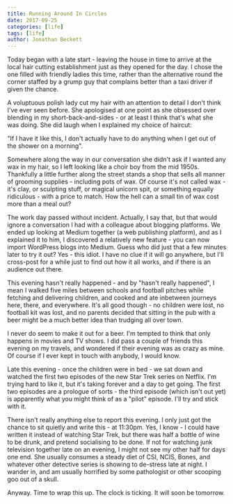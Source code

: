 ```yaml
---
title: Running Around In Circles
date: 2017-09-25
categories: [life]
tags: [life]
author: Jonathan Beckett
---
```


Today began with a late start - leaving the house in time to arrive at the local hair cutting establishment just as they opened for the day. I chose the one filled with friendly ladies this time, rather than the alternative round the corner staffed by a grump guy that complains better than a taxi driver if given the chance.

A voluptuous polish lady cut my hair with an attention to detail I don't think I've ever seen before. She apologised at one point as she obsessed over blending in my short-back-and-sides - or at least I think that's what she was doing. She did laugh when I explained my choice of haircut:

"If I have it like this, I don't actually have to do anything when I get out of the shower on a morning".

Somewhere along the way in our conversation she didn't ask if I wanted any wax in my hair, so I left looking like a choir boy from the mid 1950s. Thankfully a little further along the street stands a shop that sells all manner of grooming supplies - including pots of wax. Of course it's not called wax - it's clay, or sculpting stuff, or magical unicorn spit, or something equally ridiculous - with a price to match. How the hell can a small tin of wax cost more than a meal out?

The work day passed without incident. Actually, I say that, but that would ignore a conversation I had with a colleague about blogging platforms. We ended up looking at Medium together (a web publishing platform), and as I explained it to him, I discovered a relatively new feature - you can now import WordPress blogs into Medium. Guess who did just that a few minutes later to try it out? Yes - this idiot. I have no clue if it will go anywhere, but I'll cross-post for a while just to find out how it all works, and if there is an audience out there.

This evening hasn't really happened - and by "hasn't really happened", I mean I walked five miles between schools and football pitches while fetching and delivering children, and cooked and ate inbetween journeys here, there, and everywhere. It's all good though - no children were lost, no football kit was lost, and no parents decided that sitting in the pub with a beer might be a much better idea than trudging all over town.

I never do seem to make it out for a beer. I'm tempted to think that only happens in movies and TV shows. I did pass a couple of friends this evening on my travels, and wondered if their evening was as crazy as mine. Of course if I ever kept in touch with anybody, I would know.

Late this evening - once the children were in bed - we sat down and watched the first two episodes of the new Star Trek series on Netflix. I'm trying hard to like it, but it's taking forever and a day to get going. The first two episodes are a prologue of sorts - the third episode (which isn't out yet) is apparently what you might think of as a "pilot" episode. I'll try and stick with it.

There isn't really anything else to report this evening. I only just got the chance to sit quietly and write this - at 11:30pm. Yes, I know - I could have written it instead of watching Star Trek, but there was half a bottle of wine to be drunk, and pretend socialising to be done. If not for watching junk television together late on an evening, I might not see my other half for days one end. She usually consumes a steady diet of CSI, NCIS, Bones, and whatever other detective series is showing to de-stress late at night. I wander in, and am usually horrified by some pathologist or other scooping goo out of a skull.

Anyway. Time to wrap this up. The clock is ticking. It will soon be tomorrow.